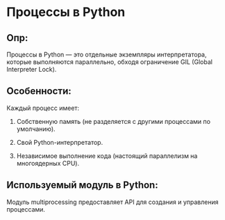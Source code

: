 # ****Процессы в Python****
## **Опр:** 
Процессы в Python — это отдельные экземпляры интерпретатора, которые выполняются параллельно, обходя ограничение GIL (Global Interpreter Lock).

## **Особенности:** 
Каждый процесс имеет:
1) Собственную память (не разделяется с другими процессами по умолчанию).

2) Свой Python-интерпретатор.

3) Независимое выполнение кода (настоящий параллелизм на многоядерных CPU).

## **Используемый модуль в Python:** 
Модуль multiprocessing предоставляет API для создания и управления процессами.